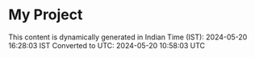 # My Project

This content is dynamically generated in Indian Time (IST): 2024-05-20 16:28:03 IST
Converted to UTC: 2024-05-20 10:58:03 UTC

